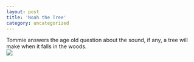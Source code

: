 ```yaml
---
layout: post
title: 'Noah the Tree'
category: uncategorized
---
```


Tommie answers the age old question about the sound, if any, a tree will make when it falls in the woods.<br /><img src="/images/blogimages/noahtree.jpg" border="0" />
